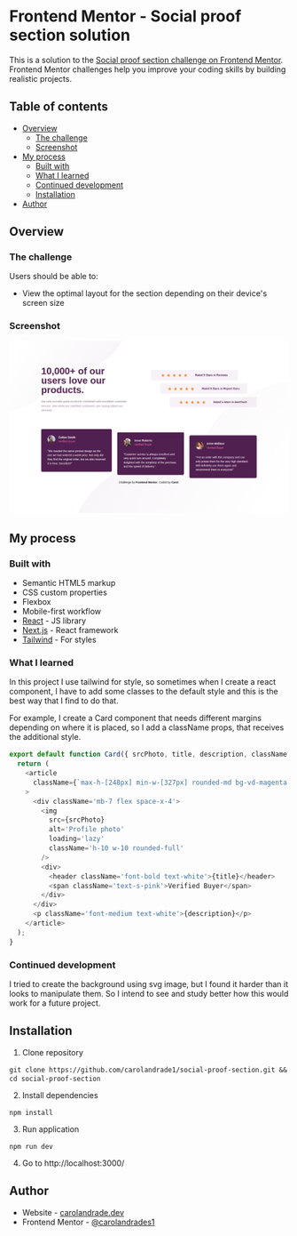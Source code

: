 # Frontend Mentor - Social proof section solution

This is a solution to the [Social proof section challenge on Frontend Mentor](https://www.frontendmentor.io/solutions/responsive-social-proof-challenge-with-nextjs-and-tailwind-X-IxFl8Sl). Frontend Mentor challenges help you improve your coding skills by building realistic projects.

## Table of contents

- [Overview](#overview)
  - [The challenge](#the-challenge)
  - [Screenshot](#screenshot)
- [My process](#my-process)
  - [Built with](#built-with)
  - [What I learned](#what-i-learned)
  - [Continued development](#continued-development)
  - [Installation](#installation)
- [Author](#author)

## Overview

### The challenge

Users should be able to:

- View the optimal layout for the section depending on their device's screen size

### Screenshot

<img width='800px' src='public/image/Screenshot.png'/>

## My process
### Built with

- Semantic HTML5 markup
- CSS custom properties
- Flexbox
- Mobile-first workflow
- [React](https://reactjs.org/) - JS library
- [Next.js](https://nextjs.org/) - React framework
- [Tailwind](https://tailwindcss.com/) - For styles

### What I learned
In this project I use tailwind for style, so sometimes when I create a react component, I have to add some classes to the default style and this is the best way that I find to do that.

For example, I create a Card component that needs different margins depending on where it is placed, so I add a className props, that receives the additional style.

```js
export default function Card({ srcPhoto, title, description, className }) {
  return (
    <article
      className={`max-h-[248px] min-w-[327px] rounded-md bg-vd-magenta p-8 text-[14px] sm:max-h-[234px] ${className}`}
    >
      <div className='mb-7 flex space-x-4'>
        <img
          src={srcPhoto}
          alt='Profile photo'
          loading='lazy'
          className='h-10 w-10 rounded-full'
        />
        <div>
          <header className='font-bold text-white'>{title}</header>
          <span className='text-s-pink'>Verified Buyer</span>
        </div>
      </div>
      <p className='font-medium text-white'>{description}</p>
    </article>
  );
}
```

### Continued development

I tried to create the background using svg image, but I found it harder than it looks to manipulate them. So I intend to see and study better how this would work for a future project.

## Installation

1. Clone repository
```
git clone https://github.com/carolandrade1/social-proof-section.git && cd social-proof-section
```

2. Install dependencies
```
npm install
```

3. Run application
```
npm run dev
```

4. Go to http://localhost:3000/

## Author

- Website - [carolandrade.dev](https://www.carolandrade.dev/)
- Frontend Mentor - [@carolandrades1](https://www.frontendmentor.io/profile/carolandrade1)
